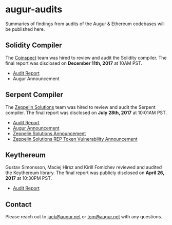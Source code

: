 # augur-audits

Summaries of findings from audits of the Augur & Ethereum codebases will be published here.


## Solidity Compiler
The [Coinspect](https://coinspect.com) team was hired to review and audit the Solidity compiler. The final report was disclosed on **December 11th, 2017** at 10AM PST. 

- [Audit Report](https://github.com/tomkysar/augur-audits/blob/master/solidity-compilier/Coinspect%20-%20Solidity%20Compiler%20Audit%20v1.0.pdf)
- Augur Announcement

## Serpent Compiler
The [Zeppelin Solutions](https://zeppelin.solutions) team was hired to review and audit the Serpent compiler. The final report was disclosed on **July 28th, 2017** at 10:01AM PST.

- [Audit Report](https://github.com/tomkysar/augur-audits/blob/master/serpent-compilier/Zeppelin%20Solutions%20-%20Serpent%20Compiler%20Audit%20v1.0.0.pdf)
- [Augur Announcement](https://medium.com/@AugurProject/serpent-compiler-vulnerability-rep-solidity-migration-5d91e4ae90dd)
- [Zeppelin Solutions Announcement](https://blog.zeppelin.solutions/serpent-compiler-audit-3095d1257929)
- [Zeppelin Solutions REP Token Vulnerability Announcement](https://blog.zeppelin.solutions/augur-rep-token-critical-vulnerability-disclosure-3d8bdffd79d2)

## Keythereum 
Gustav Simonsson, Maciej Hirsz and Kirill Fomichev reviewed and audited the Keythereum library. The final report was publicly disclosed on **April 26, 2017** at 10:30PM PST.

- [Audit Report](https://github.com/tomkysar/augur-audits/blob/master/keythereum/keythereum-audit.md)



## Contact

Please reach out to [jack@augur.net](mailto:jack@augur.net) or [tom@augur.net](mailto:tom@augur.net) with any questions. 